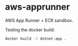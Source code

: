 # aws-apprunner

AWS App Runner + ECR sandbox.

Testing the docker build:

```sh
docker build -t dotnet-app .
```

```